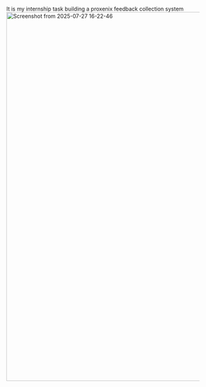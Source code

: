 It is my internship task building a proxenix feedback collection system
<img width="1920" height="964" alt="Screenshot from 2025-07-27 16-22-46" src="https://github.com/user-attachments/assets/771c428d-de94-4c41-b17a-a235a9a9b54e" />
